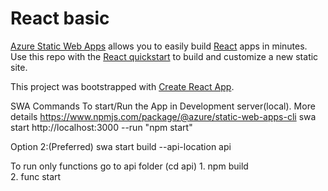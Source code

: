 # React basic

[Azure Static Web Apps](https://docs.microsoft.com/azure/static-web-apps/overview) allows you to easily build [React](https://reactjs.org/) apps in minutes. Use this repo with the [React quickstart](https://docs.microsoft.com/azure/static-web-apps/getting-started?tabs=react) to build and customize a new static site.

This project was bootstrapped with [Create React App](https://github.com/facebook/create-react-app).


SWA Commands
To start/Run the App in Development server(local). More details https://www.npmjs.com/package/@azure/static-web-apps-cli
    swa start http://localhost:3000 --run "npm start"

Option 2:(Preferred)
    swa start build --api-location api

To run only functions
go to api folder (cd api)
    1. npm build    
    2. func start

